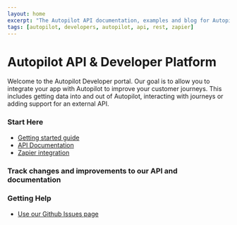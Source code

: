 ```yaml
---
layout: home
excerpt: "The Autopilot API documentation, examples and blog for Autopilot REST API."
tags: [autopilot, developers, autopilot, api, rest, zapier]
---
```

# Autopilot API & Developer Platform

Welcome to the Autopilot Developer portal. Our goal is to allow you to integrate your app with Autopilot to improve your customer
journeys. This includes getting data into and out of Autopilot, interacting with journeys or adding support for an external API.

### Start Here

* [Getting started guide](/getting-started)
* [API Documentation](http://docs.autopilot.apiary.io/)
* [Zapier integration](/zapier)

### Track changes and improvements to our API and documentation

<script type="text/javascript" src="//www.apichangelog.com/static/widget/follow.js" api="autopilot"></script>

### Getting Help

* [Use our Github Issues page](https://github.com/autopilotdev/autopilotdev.github.io/issues)

